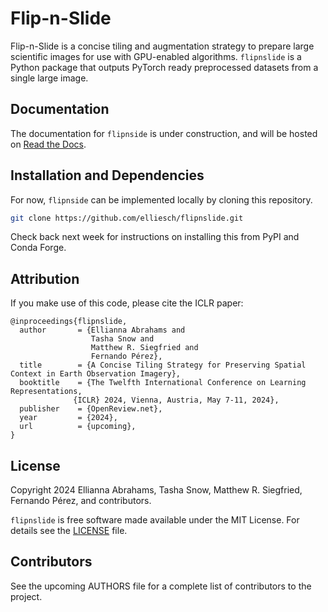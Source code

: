 # Flip-n-Slide

Flip-n-Slide is a concise tiling and augmentation strategy to prepare large scientific images for use with GPU-enabled algorithms. `flipnslide` is a Python package that outputs PyTorch ready preprocessed datasets from a single large image.

## Documentation

The documentation for `flipnside` is under construction, and will be hosted on [Read the Docs]().

## Installation and Dependencies

For now, `flipnside` can be implemented locally by cloning this repository.

```bash
git clone https://github.com/elliesch/flipnslide.git
```
Check back next week for instructions on installing this from PyPI and Conda Forge.

## Attribution

If you make use of this code, please cite the ICLR paper:

    @inproceedings{flipnslide,
      author       = {Ellianna Abrahams and
                      Tasha Snow and
                      Matthew R. Siegfried and
                      Fernando Pérez},
      title        = {A Concise Tiling Strategy for Preserving Spatial Context in Earth Observation Imagery},
      booktitle    = {The Twelfth International Conference on Learning Representations,
                  {ICLR} 2024, Vienna, Austria, May 7-11, 2024},
      publisher    = {OpenReview.net},
      year         = {2024},
      url          = {upcoming},
    }

## License

Copyright 2024 Ellianna Abrahams, Tasha Snow, Matthew R. Siegfried, Fernando Pérez, and contributors.

``flipnslide`` is free software made available under the MIT License. For details see
the [LICENSE](https://github.com/elliesch/flipnslide/blob/main/LICENSE) file.

## Contributors

See the upcoming AUTHORS file for a complete list of contributors to the project.
